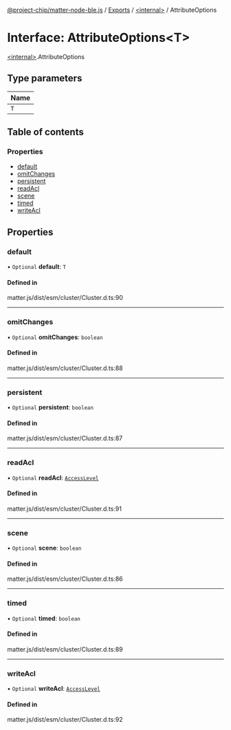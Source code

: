 [@project-chip/matter-node-ble.js](../README.md) / [Exports](../modules.md) / [\<internal\>](../modules/internal_.md) / AttributeOptions

# Interface: AttributeOptions\<T\>

[\<internal\>](../modules/internal_.md).AttributeOptions

## Type parameters

| Name |
| :------ |
| `T` |

## Table of contents

### Properties

- [default](internal_.AttributeOptions.md#default)
- [omitChanges](internal_.AttributeOptions.md#omitchanges)
- [persistent](internal_.AttributeOptions.md#persistent)
- [readAcl](internal_.AttributeOptions.md#readacl)
- [scene](internal_.AttributeOptions.md#scene)
- [timed](internal_.AttributeOptions.md#timed)
- [writeAcl](internal_.AttributeOptions.md#writeacl)

## Properties

### default

• `Optional` **default**: `T`

#### Defined in

matter.js/dist/esm/cluster/Cluster.d.ts:90

___

### omitChanges

• `Optional` **omitChanges**: `boolean`

#### Defined in

matter.js/dist/esm/cluster/Cluster.d.ts:88

___

### persistent

• `Optional` **persistent**: `boolean`

#### Defined in

matter.js/dist/esm/cluster/Cluster.d.ts:87

___

### readAcl

• `Optional` **readAcl**: [`AccessLevel`](../enums/internal_.AccessLevel.md)

#### Defined in

matter.js/dist/esm/cluster/Cluster.d.ts:91

___

### scene

• `Optional` **scene**: `boolean`

#### Defined in

matter.js/dist/esm/cluster/Cluster.d.ts:86

___

### timed

• `Optional` **timed**: `boolean`

#### Defined in

matter.js/dist/esm/cluster/Cluster.d.ts:89

___

### writeAcl

• `Optional` **writeAcl**: [`AccessLevel`](../enums/internal_.AccessLevel.md)

#### Defined in

matter.js/dist/esm/cluster/Cluster.d.ts:92
